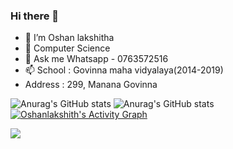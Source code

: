 ### Hi there 👋

- 🔭 I’m Oshan lakshitha
- 🌱  Computer Science 
- 💬 Ask me Whatsapp - 0763572516
- 📫  School : Govinna maha vidyalaya(2014-2019)
-  Address : 299, Manana Govinna

![Anurag's GitHub stats](https://github-readme-stats.vercel.app/api?username=Oshanlakshith&hide=contribs,prs)
![Anurag's GitHub stats](https://github-readme-stats.vercel.app/api?username=Oshanlakshith&show_icons=true&theme=radical)
<a href="https://github.com/Oshanlakshitha146/github-readme-activity-graph"><img alt="Oshanlakshith's Activity Graph" src="https://activity-graph.herokuapp.com/graph?username=Oshanlakshith&bg_color=0D1117&color=5BCDEC&line=5BCDEC&point=FFFFFF&hide_border=true" /></a>


![](https://komarev.com/ghpvc/?username=your-github-username&label=PROFILE+VIEWS)
